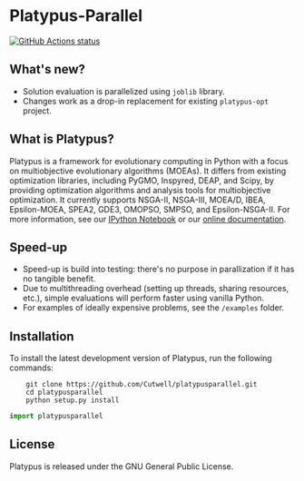 # Platypus-Parallel

<a href="https://github.com/Cutwell/Platypus-parallel"><img alt="GitHub Actions status" src="https://github.com/Cutwell/Platypus-parallel/workflows/Tests/badge.svg?branch=master&event=push"></a>

## What's new?
* Solution evaluation is parallelized using `joblib` library.
* Changes work as a drop-in replacement for existing `platypus-opt` project.

## What is Platypus?
Platypus is a framework for evolutionary computing in Python with a focus on
multiobjective evolutionary algorithms (MOEAs).  It differs from existing
optimization libraries, including PyGMO, Inspyred, DEAP, and Scipy, by providing
optimization algorithms and analysis tools for multiobjective optimization.
It currently supports NSGA-II, NSGA-III, MOEA/D, IBEA, Epsilon-MOEA, SPEA2, GDE3,
OMOPSO, SMPSO, and Epsilon-NSGA-II.  For more information, see our
[IPython Notebook](https://gist.github.com/dhadka/ba6d3c570400bdb411c3)
or our [online documentation](http://platypus.readthedocs.org/en/latest/index.html).

## Speed-up
* Speed-up is build into testing: there's no purpose in parallization if it has no tangible benefit.
* Due to multithreading overhead (setting up threads, sharing resources, etc.), simple evaluations will perform faster using vanilla Python.
* For examples of ideally expensive problems, see the `/examples` folder.

## Installation
To install the latest development version of Platypus, run the following commands:

```
    git clone https://github.com/Cutwell/platypusparallel.git
    cd platypusparallel
    python setup.py install
```

```python
import platypusparallel
```

## License
Platypus is released under the GNU General Public License.
